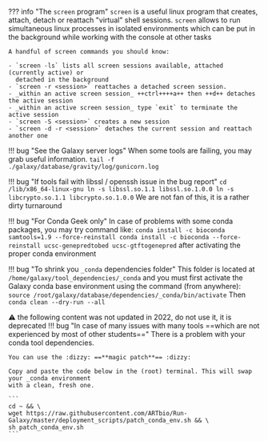 ??? info "The `screen` program"
    `screen` is a useful linux program that creates, attach, detach or
    reattach "virtual" shell sessions.
    `screen` allows to run simultaneous linux processes in isolated environments which can
    be put in the background while working with the console at other tasks
    
    A handful of screen commands you should know:
    
    - `screen -ls` lists all screen sessions available, attached (currently active) or
      detached in the background
    - `screen -r <session>` reattaches a detached screen session.
    - _within an active screen session_ ++ctrl++++a++ then ++d++ detaches the active session
    - _within an active screen session_ type `exit` to terminate the active session
    - `screen -S <session>` creates a new session
    - `screen -d -r <session>` detaches the current session and reattach another one


!!! bug "See the Galaxy server logs"
    When some tools are failing, you may grab useful information.
    ```
    tail -f ./galaxy/database/gravity/log/gunicorn.log
    ```

!!! bug "If tools fail with libssl / openssh issue in the bug report"
    ```
    cd /lib/x86_64-linux-gnu
    ln -s libssl.so.1.1 libssl.so.1.0.0
    ln -s libcrypto.so.1.1 libcrypto.so.1.0.0
    ```
    We are not fan of this, it is a rather dirty turnaround

!!! bug "For Conda Geek only"
    In case of problems with some conda packages, you may try command like:
    ```
    conda install -c bioconda samtools=1.9 --force-reinstall
    conda install -c bioconda --force-reinstall ucsc-genepredtobed ucsc-gtftogenepred
    ```
    after activating the proper conda environment 
    
!!! bug "To shrink you `_conda` dependencies folder"
    This folder is located at `/home/galaxy/tool_dependencies/_conda` and you must first
    activate the Galaxy conda base environment using the command (from anywhere):
    ```
    source /root/galaxy/database/dependencies/_conda/bin/activate
    ```
    Then
    ```
    conda clean --dry-run --all
    ```

:warning: the following content was not updated in 2022, do not use it, it is deprecated
!!! bug "In case of many issues with many tools ==which are not experienced by most of other students=="
    There is a problem with your conda tool dependencies.
    
    You can use the :dizzy: ==**magic patch**== :dizzy:
    
    Copy and paste the code below in the (root) terminal. This will swap your _conda environment
    with a clean, fresh one.
    
    ```
    cd ~ && \
    wget https://raw.githubusercontent.com/ARTbio/Run-Galaxy/master/deployment_scripts/patch_conda_env.sh && \
    sh patch_conda_env.sh
    ```

